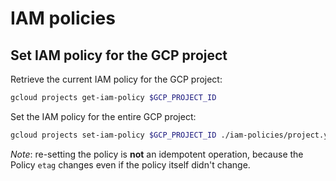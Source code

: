 # IAM policies

## Set IAM policy for the GCP project

Retrieve the current IAM policy for the GCP project:

```sh
gcloud projects get-iam-policy $GCP_PROJECT_ID
```

Set the IAM policy for the entire GCP project:

```sh
gcloud projects set-iam-policy $GCP_PROJECT_ID ./iam-policies/project.yaml
```

*Note*: re-setting the policy is **not** an idempotent operation, because the Policy `etag` changes even if the policy itself didn't change.
